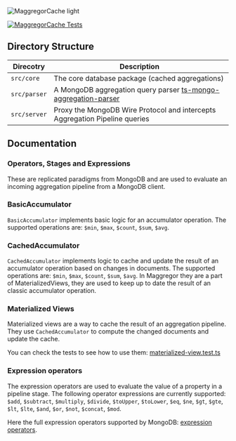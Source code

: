 
<picture>
  <source media="(prefers-color-scheme: dark)" srcset="https://user-images.githubusercontent.com/32603471/227660775-500b7b52-37f6-469c-beea-f3d0f940b4cd.png">
  <img alt="MaggregorCache light" src="https://user-images.githubusercontent.com/32603471/227661043-e747c07d-7813-432d-a866-d1e700461c80.png">
</picture>

[![MaggregorCache Tests](https://github.com/estebgonza/maggregordb/actions/workflows/tests.yaml/badge.svg)](#)
## Directory Structure

| Direcotry           | Description |
|--------------------|-------------|
| `src/core`    | The core database package (cached aggregations) |
| `src/parser`  | A MongoDB aggregation query parser [ts-mongo-aggregation-parser](https://github.com/estebgonza/ts-mongo-aggregation-parser) |
| `src/server` | Proxy the MongoDB Wire Protocol and intercepts Aggregation Pipeline queries |

## Documentation

### Operators, Stages and Expressions

These are replicated paradigms from MongoDB and are used to evaluate an incoming aggregation pipeline from a MongoDB client.

### BasicAccumulator

`BasicAccumulator` implements basic logic for an accumulator operation.
The supported operations are: `$min`, `$max`, `$count`, `$sum`, `$avg`.

### CachedAccumulator

`CachedAccumulator` implements logic to cache and update the result of an accumulator operation based on changes in documents.
The supported operations are: `$min`, `$max`, `$count`, `$sum`, `$avg`.
In Maggregor they are a part of MaterializedViews, they are used to keep up to date the result of an classic accumulator operation.

### Materialized Views

Materialized views are a way to cache the result of an aggregation pipeline. 
They use `CachedAccumulator` to compute the changed documents and update the cache.

You can check the tests to see how to use them: [materialized-view.test.ts](packages/core/tests/materialized-view.test.ts)

### Expression operators

The expression operators are used to evaluate the value of a property in a pipeline stage.
The following operator expressions are currently supported: `$add`, `$subtract`, `$multiply`, `$divide`, `$toUpper`, `$toLower`, `$eq`, `$ne`, `$gt`, `$gte`, `$lt`, `$lte`, `$and`, `$or`, `$not`, `$concat`, `$mod`.

Here the full expression operators supported by MongoDB: [expression operators](https://www.mongodb.com/docs/manual/reference/operator/aggregation/#aggregation-pipeline-operators).
